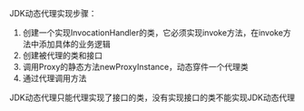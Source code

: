 JDK动态代理实现步骤：
1. 创建一个实现InvocationHandler的类，它必须实现invoke方法，在invoke方法中添加具体的业务逻辑
2. 创建被代理的类和接口
3. 调用Proxy的静态方法newProxyInstance，动态穿件一个代理类
4. 通过代理调用方法

JDK动态代理只能代理实现了接口的类，没有实现接口的类不能实现JDK动态代理
